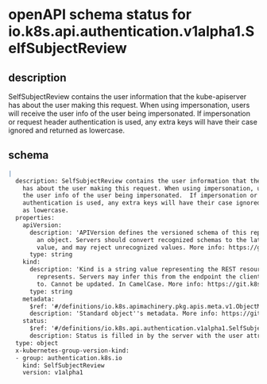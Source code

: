 # openAPI schema status for io.k8s.api.authentication.v1alpha1.SelfSubjectReview

## description

SelfSubjectReview contains the user information that the kube-apiserver has about the user making this request. When using impersonation, users will receive the user info of the user being impersonated.  If impersonation or request header authentication is used, any extra keys will have their case ignored and returned as lowercase.

## schema

```yaml
|
  description: SelfSubjectReview contains the user information that the kube-apiserver
    has about the user making this request. When using impersonation, users will receive
    the user info of the user being impersonated.  If impersonation or request header
    authentication is used, any extra keys will have their case ignored and returned
    as lowercase.
  properties:
    apiVersion:
      description: 'APIVersion defines the versioned schema of this representation of
        an object. Servers should convert recognized schemas to the latest internal
        value, and may reject unrecognized values. More info: https://git.k8s.io/community/contributors/devel/sig-architecture/api-conventions.md#resources'
      type: string
    kind:
      description: 'Kind is a string value representing the REST resource this object
        represents. Servers may infer this from the endpoint the client submits requests
        to. Cannot be updated. In CamelCase. More info: https://git.k8s.io/community/contributors/devel/sig-architecture/api-conventions.md#types-kinds'
      type: string
    metadata:
      $ref: '#/definitions/io.k8s.apimachinery.pkg.apis.meta.v1.ObjectMeta'
      description: 'Standard object''s metadata. More info: https://git.k8s.io/community/contributors/devel/sig-architecture/api-conventions.md#metadata'
    status:
      $ref: '#/definitions/io.k8s.api.authentication.v1alpha1.SelfSubjectReviewStatus'
      description: Status is filled in by the server with the user attributes.
  type: object
  x-kubernetes-group-version-kind:
  - group: authentication.k8s.io
    kind: SelfSubjectReview
    version: v1alpha1

```
